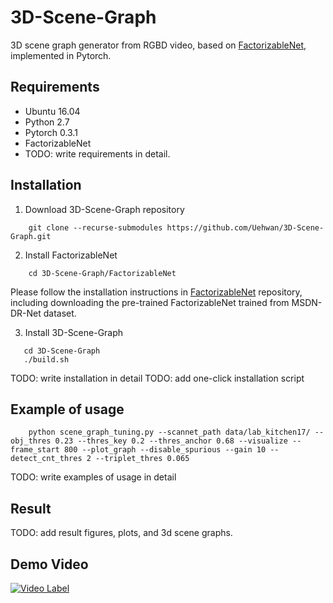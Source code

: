 # 3D-Scene-Graph
3D scene graph generator from RGBD video, based on [FactorizableNet](https://github.com/yikang-li/FactorizableNet), implemented in Pytorch.
 
## Requirements
* Ubuntu 16.04
* Python 2.7
* Pytorch 0.3.1
* FactorizableNet
* TODO: write requirements in detail.

## Installation
1. Download 3D-Scene-Graph repository 

```
    git clone --recurse-submodules https://github.com/Uehwan/3D-Scene-Graph.git
```
2. Install FactorizableNet
```
    cd 3D-Scene-Graph/FactorizableNet
```
Please follow the installation instructions in [FactorizableNet](https://github.com/yikang-li/FactorizableNet) repository, including downloading the pre-trained FactorizableNet trained from MSDN-DR-Net dataset.

3. Install 3D-Scene-Graph
```
   cd 3D-Scene-Graph
   ./build.sh
```

TODO: write installation in detail
TODO: add one-click installation script

## Example of usage

```
    python scene_graph_tuning.py --scannet_path data/lab_kitchen17/ --obj_thres 0.23 --thres_key 0.2 --thres_anchor 0.68 --visualize --frame_start 800 --plot_graph --disable_spurious --gain 10 --detect_cnt_thres 2 --triplet_thres 0.065
```

TODO: write examples of usage in detail

## Result

TODO: add result figures, plots, and 3d scene graphs.



## Demo Video

[![Video Label](http://img.youtube.com/vi/DpW7eyF2HiI/0.jpg)](https://youtu.be/DpW7eyF2HiI)
